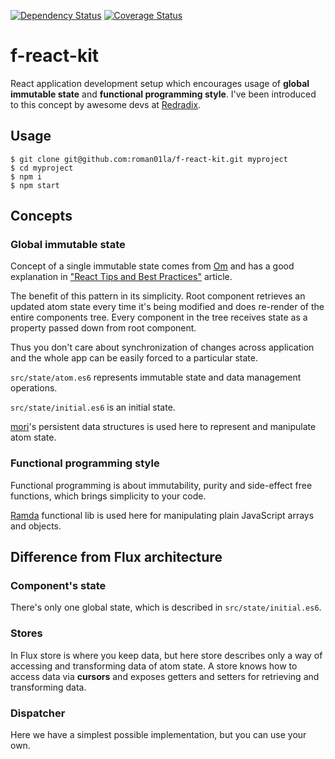 [![Dependency Status](https://gemnasium.com/roman01la/f-react-kit.svg)](https://gemnasium.com/roman01la/f-react-kit)
[![Coverage Status](https://coveralls.io/repos/roman01la/f-react-kit/badge.svg)](https://coveralls.io/r/roman01la/f-react-kit)

# f-react-kit

React application development setup which encourages usage of **global immutable state** and **functional programming style**.
I've been introduced to this concept by awesome devs at [Redradix](http://redradix.com/).

## Usage

```
$ git clone git@github.com:roman01la/f-react-kit.git myproject
$ cd myproject
$ npm i
$ npm start
```

## Concepts

### Global immutable state

Concept of a single immutable state comes from [Om](https://github.com/omcljs/om) and has a good explanation in ["React Tips and Best Practices"](http://aeflash.com/2015-02/react-tips-and-best-practices.html) article.

The benefit of this pattern in its simplicity. Root component retrieves an updated atom state every time it's being modified and does re-render of the entire components tree. Every component in the tree receives state as a property passed down from root component.

Thus you don't care about synchronization of changes across application and the whole app can be easily forced to a particular state.

`src/state/atom.es6` represents immutable state and data management operations.

`src/state/initial.es6` is an initial state.

[mori](http://swannodette.github.io/mori/)'s persistent data structures is used here to represent and manipulate atom state.

### Functional programming style

Functional programming is about immutability, purity and side-effect free functions, which brings simplicity to your code.

[Ramda](http://ramdajs.com/) functional lib is used here for manipulating plain JavaScript arrays and objects.

## Difference from Flux architecture

### Component's state

There's only one global state, which is described in `src/state/initial.es6`.

### Stores

In Flux store is where you keep data, but here store describes only a way of accessing and transforming data of atom state. A store knows how to access data via **cursors** and exposes getters and setters for retrieving and transforming data.

### Dispatcher

Here we have a simplest possible implementation, but you can use your own.
